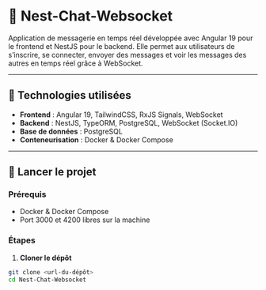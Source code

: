 # 💬 Nest-Chat-Websocket

Application de messagerie en temps réel développée avec Angular 19 pour le frontend et NestJS pour le backend. Elle permet aux utilisateurs de s’inscrire, se connecter, envoyer des messages et voir les messages des autres en temps réel grâce à WebSocket.

---

## 🧰 Technologies utilisées

- **Frontend** : Angular 19, TailwindCSS, RxJS Signals, WebSocket
- **Backend** : NestJS, TypeORM, PostgreSQL, WebSocket (Socket.IO)
- **Base de données** : PostgreSQL
- **Conteneurisation** : Docker & Docker Compose

---

## 🚀 Lancer le projet

### Prérequis

- Docker & Docker Compose
- Port 3000 et 4200 libres sur la machine

### Étapes

1. **Cloner le dépôt**

```bash
git clone <url-du-dépôt>
cd Nest-Chat-Websocket
